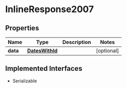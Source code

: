

# InlineResponse2007


## Properties

Name | Type | Description | Notes
------------ | ------------- | ------------- | -------------
**data** | [**DatesWithId**](DatesWithId.md) |  |  [optional]


## Implemented Interfaces

* Serializable


